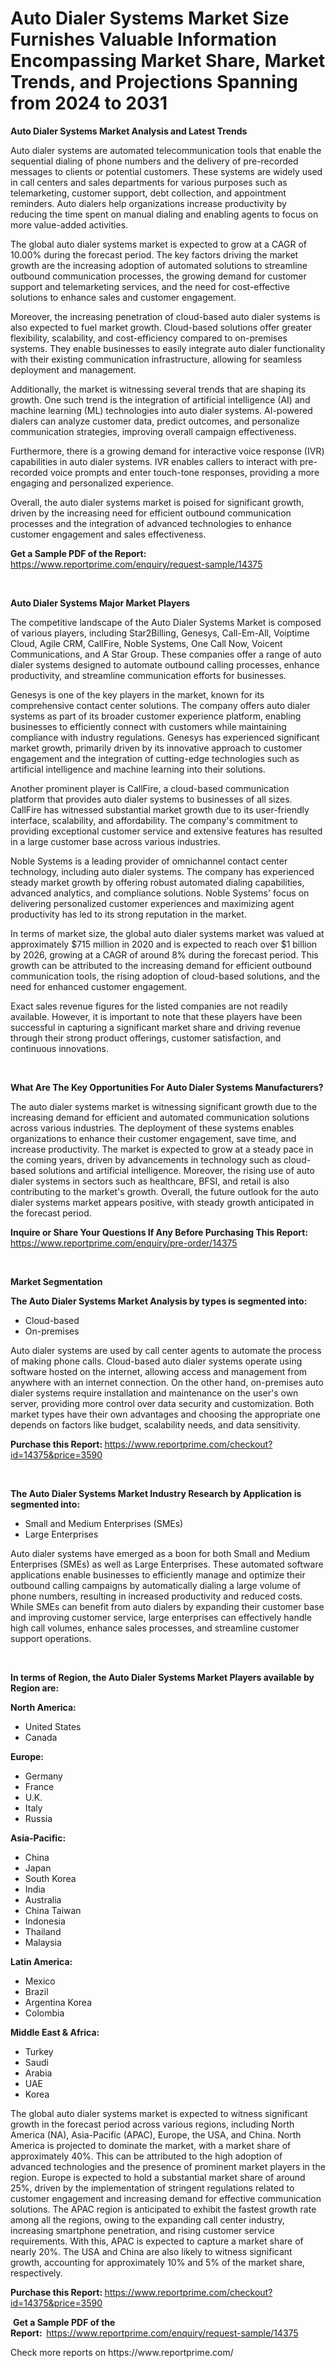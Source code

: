 <p><h1>Auto Dialer Systems Market Size Furnishes Valuable Information Encompassing Market Share, Market Trends, and Projections Spanning from 2024 to 2031</h1></p><p><strong>Auto Dialer Systems Market Analysis and Latest Trends</strong></p>
<p><p>Auto dialer systems are automated telecommunication tools that enable the sequential dialing of phone numbers and the delivery of pre-recorded messages to clients or potential customers. These systems are widely used in call centers and sales departments for various purposes such as telemarketing, customer support, debt collection, and appointment reminders. Auto dialers help organizations increase productivity by reducing the time spent on manual dialing and enabling agents to focus on more value-added activities.</p><p>The global auto dialer systems market is expected to grow at a CAGR of 10.00% during the forecast period. The key factors driving the market growth are the increasing adoption of automated solutions to streamline outbound communication processes, the growing demand for customer support and telemarketing services, and the need for cost-effective solutions to enhance sales and customer engagement.</p><p>Moreover, the increasing penetration of cloud-based auto dialer systems is also expected to fuel market growth. Cloud-based solutions offer greater flexibility, scalability, and cost-efficiency compared to on-premises systems. They enable businesses to easily integrate auto dialer functionality with their existing communication infrastructure, allowing for seamless deployment and management.</p><p>Additionally, the market is witnessing several trends that are shaping its growth. One such trend is the integration of artificial intelligence (AI) and machine learning (ML) technologies into auto dialer systems. AI-powered dialers can analyze customer data, predict outcomes, and personalize communication strategies, improving overall campaign effectiveness.</p><p>Furthermore, there is a growing demand for interactive voice response (IVR) capabilities in auto dialer systems. IVR enables callers to interact with pre-recorded voice prompts and enter touch-tone responses, providing a more engaging and personalized experience.</p><p>Overall, the auto dialer systems market is poised for significant growth, driven by the increasing need for efficient outbound communication processes and the integration of advanced technologies to enhance customer engagement and sales effectiveness.</p></p>
<p><strong>Get a Sample PDF of the Report:&nbsp;</strong> <a href="https://www.reportprime.com/enquiry/request-sample/14375">https://www.reportprime.com/enquiry/request-sample/14375</a></p>
<p>&nbsp;</p>
<p><strong>Auto Dialer Systems Major Market Players</strong></p>
<p><p>The competitive landscape of the Auto Dialer Systems Market is composed of various players, including Star2Billing, Genesys, Call-Em-All, Voiptime Cloud, Agile CRM, CallFire, Noble Systems, One Call Now, Voicent Communications, and A Star Group. These companies offer a range of auto dialer systems designed to automate outbound calling processes, enhance productivity, and streamline communication efforts for businesses.</p><p>Genesys is one of the key players in the market, known for its comprehensive contact center solutions. The company offers auto dialer systems as part of its broader customer experience platform, enabling businesses to efficiently connect with customers while maintaining compliance with industry regulations. Genesys has experienced significant market growth, primarily driven by its innovative approach to customer engagement and the integration of cutting-edge technologies such as artificial intelligence and machine learning into their solutions.</p><p>Another prominent player is CallFire, a cloud-based communication platform that provides auto dialer systems to businesses of all sizes. CallFire has witnessed substantial market growth due to its user-friendly interface, scalability, and affordability. The company's commitment to providing exceptional customer service and extensive features has resulted in a large customer base across various industries.</p><p>Noble Systems is a leading provider of omnichannel contact center technology, including auto dialer systems. The company has experienced steady market growth by offering robust automated dialing capabilities, advanced analytics, and compliance solutions. Noble Systems' focus on delivering personalized customer experiences and maximizing agent productivity has led to its strong reputation in the market.</p><p>In terms of market size, the global auto dialer systems market was valued at approximately $715 million in 2020 and is expected to reach over $1 billion by 2026, growing at a CAGR of around 8% during the forecast period. This growth can be attributed to the increasing demand for efficient outbound communication tools, the rising adoption of cloud-based solutions, and the need for enhanced customer engagement.</p><p>Exact sales revenue figures for the listed companies are not readily available. However, it is important to note that these players have been successful in capturing a significant market share and driving revenue through their strong product offerings, customer satisfaction, and continuous innovations.</p></p>
<p>&nbsp;</p>
<p><strong>What Are The Key Opportunities For Auto Dialer Systems Manufacturers?</strong></p>
<p><p>The auto dialer systems market is witnessing significant growth due to the increasing demand for efficient and automated communication solutions across various industries. The deployment of these systems enables organizations to enhance their customer engagement, save time, and increase productivity. The market is expected to grow at a steady pace in the coming years, driven by advancements in technology such as cloud-based solutions and artificial intelligence. Moreover, the rising use of auto dialer systems in sectors such as healthcare, BFSI, and retail is also contributing to the market's growth. Overall, the future outlook for the auto dialer systems market appears positive, with steady growth anticipated in the forecast period.</p></p>
<p><strong>Inquire or Share Your Questions If Any Before Purchasing This Report:</strong> <a href="https://www.reportprime.com/enquiry/pre-order/14375">https://www.reportprime.com/enquiry/pre-order/14375</a></p>
<p>&nbsp;</p>
<p><strong>Market Segmentation</strong></p>
<p><strong>The Auto Dialer Systems Market Analysis by types is segmented into:</strong></p>
<p><ul><li>Cloud-based</li><li>On-premises</li></ul></p>
<p><p>Auto dialer systems are used by call center agents to automate the process of making phone calls. Cloud-based auto dialer systems operate using software hosted on the internet, allowing access and management from anywhere with an internet connection. On the other hand, on-premises auto dialer systems require installation and maintenance on the user's own server, providing more control over data security and customization. Both market types have their own advantages and choosing the appropriate one depends on factors like budget, scalability needs, and data sensitivity.</p></p>
<p><strong>Purchase this Report:&nbsp;</strong><a href="https://www.reportprime.com/checkout?id=14375&price=3590">https://www.reportprime.com/checkout?id=14375&price=3590</a></p>
<p>&nbsp;</p>
<p><strong>The Auto Dialer Systems Market Industry Research by Application is segmented into:</strong></p>
<p><ul><li>Small and Medium Enterprises (SMEs)</li><li>Large Enterprises</li></ul></p>
<p><p>Auto dialer systems have emerged as a boon for both Small and Medium Enterprises (SMEs) as well as Large Enterprises. These automated software applications enable businesses to efficiently manage and optimize their outbound calling campaigns by automatically dialing a large volume of phone numbers, resulting in increased productivity and reduced costs. While SMEs can benefit from auto dialers by expanding their customer base and improving customer service, large enterprises can effectively handle high call volumes, enhance sales processes, and streamline customer support operations.</p></p>
<p>&nbsp;</p>
<p><strong>In terms of Region, the Auto Dialer Systems Market Players available by Region are:</strong></p>
<p>
    <p> <strong> North America: </strong>
        <ul>
            <li>United States</li>
            <li>Canada</li>
        </ul>
        </p> 
    <p> <strong> Europe: </strong>
        <ul>
            <li>Germany</li>
            <li>France</li>
            <li>U.K.</li>
            <li>Italy</li>
            <li>Russia</li>
        </ul>
        </p> 
    <p> <strong> Asia-Pacific: </strong>
        <ul>
            <li>China</li>
            <li>Japan</li>
            <li>South Korea</li>
            <li>India</li>
            <li>Australia</li>
            <li>China Taiwan</li>
            <li>Indonesia</li>
            <li>Thailand</li>
            <li>Malaysia</li>
        </ul>
        </p> 
    <p> <strong> Latin America: </strong>
        <ul>
            <li>Mexico</li>
            <li>Brazil</li>
            <li>Argentina Korea</li>
            <li>Colombia</li>
        </ul>
        </p> 
    <p> <strong> Middle East & Africa: </strong>
        <ul>
            <li>Turkey</li>
            <li>Saudi</li>
            <li>Arabia</li>
            <li>UAE</li>
            <li>Korea</li>
        </ul>
    </p>
    </p>
<p><p>The global auto dialer systems market is expected to witness significant growth in the forecast period across various regions, including North America (NA), Asia-Pacific (APAC), Europe, the USA, and China. North America is projected to dominate the market, with a market share of approximately 40%. This can be attributed to the high adoption of advanced technologies and the presence of prominent market players in the region. Europe is expected to hold a substantial market share of around 25%, driven by the implementation of stringent regulations related to customer engagement and increasing demand for effective communication solutions. The APAC region is anticipated to exhibit the fastest growth rate among all the regions, owing to the expanding call center industry, increasing smartphone penetration, and rising customer service requirements. With this, APAC is expected to capture a market share of nearly 20%. The USA and China are also likely to witness significant growth, accounting for approximately 10% and 5% of the market share, respectively.</p></p>
<p><strong>Purchase this Report: </strong><a href="https://www.reportprime.com/checkout?id=14375&price=3590">https://www.reportprime.com/checkout?id=14375&price=3590</a></p>
<p>&nbsp;<strong>Get a Sample PDF of the Report:&nbsp;&nbsp;</strong><a href="https://www.reportprime.com/enquiry/request-sample/14375">https://www.reportprime.com/enquiry/request-sample/14375</a></p>
<p><strong></strong></p>
<p>Check more reports on https://www.reportprime.com/</p>